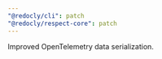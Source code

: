 ```yaml
---
"@redocly/cli": patch
"@redocly/respect-core": patch
---
```


Improved OpenTelemetry data serialization.
